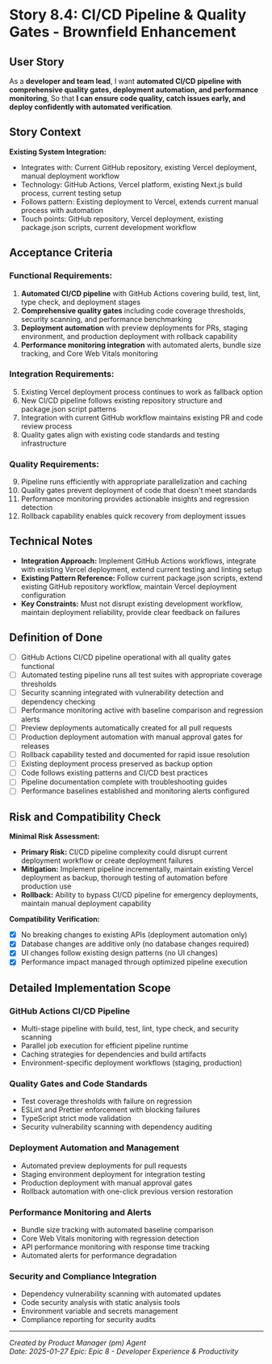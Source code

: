 # Story 8.4: CI/CD Pipeline & Quality Gates - Brownfield Enhancement

## User Story

As a **developer and team lead**,
I want **automated CI/CD pipeline with comprehensive quality gates, deployment automation, and performance monitoring**,
So that **I can ensure code quality, catch issues early, and deploy confidently with automated verification**.

## Story Context

**Existing System Integration:**
- Integrates with: Current GitHub repository, existing Vercel deployment, manual deployment workflow
- Technology: GitHub Actions, Vercel platform, existing Next.js build process, current testing setup
- Follows pattern: Existing deployment to Vercel, extends current manual process with automation
- Touch points: GitHub repository, Vercel deployment, existing package.json scripts, current development workflow

## Acceptance Criteria

### Functional Requirements:

1. **Automated CI/CD pipeline** with GitHub Actions covering build, test, lint, type check, and deployment stages
2. **Comprehensive quality gates** including code coverage thresholds, security scanning, and performance benchmarking
3. **Deployment automation** with preview deployments for PRs, staging environment, and production deployment with rollback capability
4. **Performance monitoring integration** with automated alerts, bundle size tracking, and Core Web Vitals monitoring

### Integration Requirements:

5. Existing Vercel deployment process continues to work as fallback option
6. New CI/CD pipeline follows existing repository structure and package.json script patterns
7. Integration with current GitHub workflow maintains existing PR and code review process
8. Quality gates align with existing code standards and testing infrastructure

### Quality Requirements:

9. Pipeline runs efficiently with appropriate parallelization and caching
10. Quality gates prevent deployment of code that doesn't meet standards
11. Performance monitoring provides actionable insights and regression detection
12. Rollback capability enables quick recovery from deployment issues

## Technical Notes

- **Integration Approach:** Implement GitHub Actions workflows, integrate with existing Vercel deployment, extend current testing and linting setup
- **Existing Pattern Reference:** Follow current package.json scripts, extend existing GitHub repository workflow, maintain Vercel deployment configuration
- **Key Constraints:** Must not disrupt existing development workflow, maintain deployment reliability, provide clear feedback on failures

## Definition of Done

- [ ] GitHub Actions CI/CD pipeline operational with all quality gates functional
- [ ] Automated testing pipeline runs all test suites with appropriate coverage thresholds
- [ ] Security scanning integrated with vulnerability detection and dependency checking
- [ ] Performance monitoring active with baseline comparison and regression alerts
- [ ] Preview deployments automatically created for all pull requests
- [ ] Production deployment automation with manual approval gates for releases
- [ ] Rollback capability tested and documented for rapid issue resolution
- [ ] Existing deployment process preserved as backup option
- [ ] Code follows existing patterns and CI/CD best practices
- [ ] Pipeline documentation complete with troubleshooting guides
- [ ] Performance baselines established and monitoring alerts configured

## Risk and Compatibility Check

**Minimal Risk Assessment:**
- **Primary Risk:** CI/CD pipeline complexity could disrupt current deployment workflow or create deployment failures
- **Mitigation:** Implement pipeline incrementally, maintain existing Vercel deployment as backup, thorough testing of automation before production use
- **Rollback:** Ability to bypass CI/CD pipeline for emergency deployments, maintain manual deployment capability

**Compatibility Verification:**
- [x] No breaking changes to existing APIs (deployment automation only)
- [x] Database changes are additive only (no database changes required)
- [x] UI changes follow existing design patterns (no UI changes)
- [x] Performance impact managed through optimized pipeline execution

## Detailed Implementation Scope

### GitHub Actions CI/CD Pipeline
- Multi-stage pipeline with build, test, lint, type check, and security scanning
- Parallel job execution for efficient pipeline runtime
- Caching strategies for dependencies and build artifacts
- Environment-specific deployment workflows (staging, production)

### Quality Gates and Code Standards
- Test coverage thresholds with failure on regression
- ESLint and Prettier enforcement with blocking failures
- TypeScript strict mode validation
- Security vulnerability scanning with dependency auditing

### Deployment Automation and Management
- Automated preview deployments for pull requests
- Staging environment deployment for integration testing
- Production deployment with manual approval gates
- Rollback automation with one-click previous version restoration

### Performance Monitoring and Alerts
- Bundle size tracking with automated baseline comparison
- Core Web Vitals monitoring with regression detection
- API performance monitoring with response time tracking
- Automated alerts for performance degradation

### Security and Compliance Integration
- Dependency vulnerability scanning with automated updates
- Code security analysis with static analysis tools
- Environment variable and secrets management
- Compliance reporting for security audits

---

*Created by Product Manager (pm) Agent*  
*Date: 2025-01-27*
*Epic: Epic 8 - Developer Experience & Productivity*